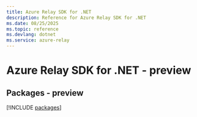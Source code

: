 ```yaml
---
title: Azure Relay SDK for .NET
description: Reference for Azure Relay SDK for .NET
ms.date: 08/25/2025
ms.topic: reference
ms.devlang: dotnet
ms.service: azure-relay
---
```

# Azure Relay SDK for .NET - preview
## Packages - preview
[!INCLUDE [packages](relay-index.md)]